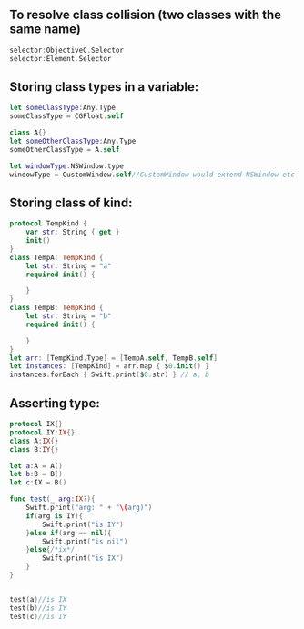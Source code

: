 ## To resolve class collision (two classes with the same name)


```swift
selector:ObjectiveC.Selector
selector:Element.Selector
```

## Storing class types in a variable:

```swift
let someClassType:Any.Type
someClassType = CGFloat.self

class A{}
let someOtherClassType:Any.Type
someOtherClassType = A.self

let windowType:NSWindow.type
windowType = CustomWindow.self//CustomWindow would extend NSWindow etc
```

## Storing class of kind:

```swift
protocol TempKind {
    var str: String { get }
    init()
}
class TempA: TempKind {
    let str: String = "a"
    required init() {

    }
}
class TempB: TempKind {
    let str: String = "b"
    required init() {

    }
}
let arr: [TempKind.Type] = [TempA.self, TempB.self]
let instances: [TempKind] = arr.map { $0.init() }
instances.forEach { Swift.print($0.str) } // a, b
```

## Asserting type:

```swift
protocol IX{}
protocol IY:IX{}
class A:IX{}
class B:IY{}

let a:A = A()
let b:B = B()
let c:IX = B()

func test(_ arg:IX?){
    Swift.print("arg: " + "\(arg)")
    if(arg is IY){
        Swift.print("is IY")
    }else if(arg == nil){
        Swift.print("is nil")
    }else{/*ix*/
        Swift.print("is IX")
    }
}


test(a)//is IX
test(b)//is IY
test(c)//is IY
```
